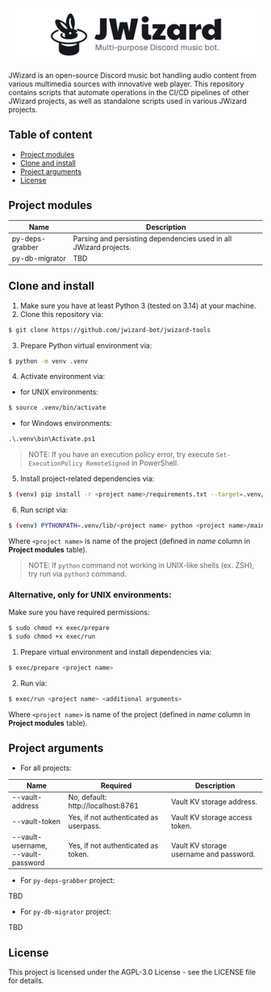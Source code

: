 ![](.github/banner.png)

JWizard is an open-source Discord music bot handling audio content from various multimedia sources with innovative web
player. This repository contains scripts that automate operations in the CI/CD pipelines of other JWizard projects, as
well as standalone scripts used in various JWizard projects.

## Table of content

* [Project modules](#project-modules)
* [Clone and install](#clone-and-install)
* [Project arguments](#project-arguments)
* [License](#license)

## Project modules

| Name            | Description                                                       |
|-----------------|-------------------------------------------------------------------|
| py-deps-grabber | Parsing and persisting dependencies used in all JWizard projects. |
| py-db-migrator  | TBD                                                               |

## Clone and install

1. Make sure you have at least Python 3 (tested on 3.14) at your machine.
2. Clone this repository via:

```bash
$ git clone https://github.com/jwizard-bot/jwizard-tools
```

3. Prepare Python virtual environment via:

```bash
$ python -m venv .venv
```

4. Activate environment via:

* for UNIX environments:

```bash
$ source .venv/bin/activate
```

* for Windows environments:

```cmd
.\.venv\bin\Activate.ps1
```

> NOTE: If you have an execution policy error, try execute `Set-ExecutionPolicy RemoteSigned` in PowerShell.

5. Install project-related dependencies via:

```bash
$ (venv) pip install -r <project name>/requirements.txt --target=.venv/lib/<project name>
```

6. Run script via:

```bash
$ (venv) PYTHONPATH=.venv/lib/<project name> python <project name>/main.py <arguments>
```

Where `<project name>` is name of the project (defined in *name* column in **Project modules** table).

> NOTE: If `python` command not working in UNIX-like shells (ex. ZSH), try run via `python3` command.

### Alternative, only for UNIX environments:

Make sure you have required permissions:

```bash
$ sudo chmod +x exec/prepare
$ sudo chmod +x exec/run
```

1. Prepare virtual environment and install dependencies via:

```bash
$ exec/prepare <project name>
```

2. Run via:

```bash
$ exec/run <project name> <additional arguments>
```

Where `<project name>` is name of the project (defined in *name* column in **Project modules** table).

## Project arguments

* For all projects:

<table>
  <thead>
    <tr>
      <th>Name</th>
      <th>Required</th>
      <th>Description</th>
    </tr>
  </thead>
  <tbody>
    <tr>
      <td>--vault-address</td>
      <td>No, default: http://localhost:8761</td>
      <td>Vault KV storage address.</td>
    </tr>
    <tr>
      <td>--vault-token</td>
      <td>Yes, if not authenticated as userpass.</td>
      <td>Vault KV storage access token.</td>
    </tr>
    <tr>
      <td rowspan="2">--vault-username, <br> --vault-password</td>
      <td>Yes, if not authenticated as token.</td>
      <td>Vault KV storage username and password.</td>
    </tr>
  </tbody>
</table>

* For `py-deps-grabber` project:

TBD

* For `py-db-migrator` project:

TBD

## License

This project is licensed under the AGPL-3.0 License - see the LICENSE file for details.
